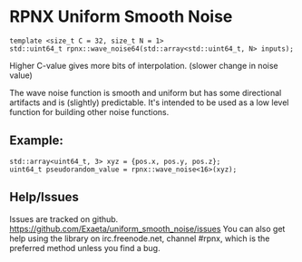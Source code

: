 # RPNX Uniform Smooth Noise

```
template <size_t C = 32, size_t N = 1>
std::uint64_t rpnx::wave_noise64(std::array<std::uint64_t, N> inputs);
```

Higher C-value gives more bits of interpolation. (slower change in noise value)

The wave noise function is smooth and uniform but has some directional artifacts and is (slightly) predictable. It's intended to be used as a low level function for building other noise functions.

## Example:

```
std::array<uint64_t, 3> xyz = {pos.x, pos.y, pos.z};
uint64_t pseudorandom_value = rpnx::wave_noise<16>(xyz);
```

## Help/Issues

Issues are tracked on github.
https://github.com/Exaeta/uniform_smooth_noise/issues
You can also get help using the library on irc.freenode.net, channel #rpnx, which is the preferred method unless you find a bug.
